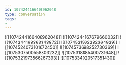 ```yaml
---
id: 1074244166408962048
type: conversation
tags:
- 
---
```

![[1074244166408962048]]
![[1074244167679660032]]
![[1074244168363343872]]
![[1074521562282364929]]
![[1074524073101672450]]
![[1074573698252730369]]
![[1075307500558303232]]
![[1075318885400731648]]
![[1075321973566267393]]
![[1075334020517351430]]

